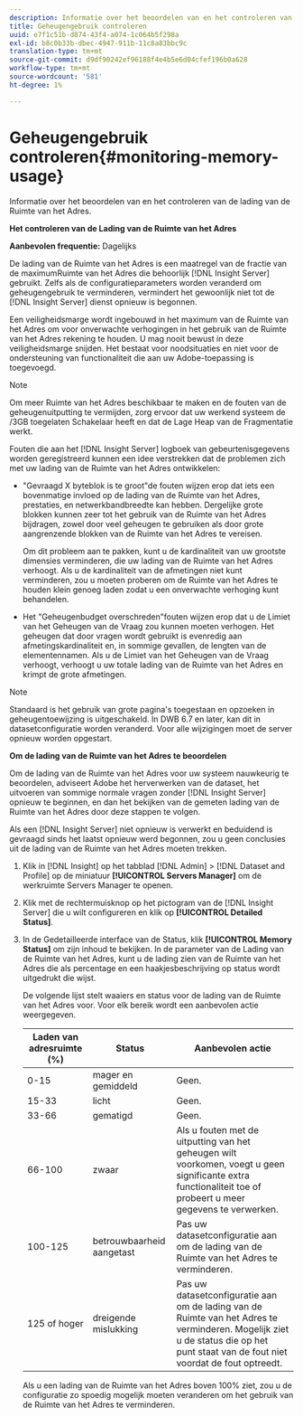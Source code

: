 ```yaml
---
description: Informatie over het beoordelen van en het controleren van de lading van de Ruimte van het Adres.
title: Geheugengebruik controleren
uuid: e7f1c51b-d874-43f4-a074-1c064b5f298a
exl-id: b8c0b33b-dbec-4947-911b-11c8a83bbc9c
translation-type: tm+mt
source-git-commit: d9df90242ef96188f4e4b5e6d04cfef196b0a628
workflow-type: tm+mt
source-wordcount: '581'
ht-degree: 1%

---
```


# Geheugengebruik controleren{#monitoring-memory-usage}

Informatie over het beoordelen van en het controleren van de lading van de Ruimte van het Adres.

**Het controleren van de Lading van de Ruimte van het Adres**

**Aanbevolen frequentie:** Dagelijks

De lading van de Ruimte van het Adres is een maatregel van de fractie van de maximumRuimte van het Adres die behoorlijk [!DNL Insight Server] gebruikt. Zelfs als de configuratieparameters worden veranderd om geheugengebruik te verminderen, vermindert het gewoonlijk niet tot de [!DNL Insight Server] dienst opnieuw is begonnen.

Een veiligheidsmarge wordt ingebouwd in het maximum van de Ruimte van het Adres om voor onverwachte verhogingen in het gebruik van de Ruimte van het Adres rekening te houden. U mag nooit bewust in deze veiligheidsmarge snijden. Het bestaat voor noodsituaties en niet voor de ondersteuning van functionaliteit die aan uw Adobe-toepassing is toegevoegd.

>[!NOTE]
>
>Om meer Ruimte van het Adres beschikbaar te maken en de fouten van de geheugenuitputting te vermijden, zorg ervoor dat uw werkend systeem de /3GB toegelaten Schakelaar heeft en dat de Lage Heap van de Fragmentatie werkt.

Fouten die aan het [!DNL Insight Server] logboek van gebeurtenisgegevens worden geregistreerd kunnen een idee verstrekken dat de problemen zich met uw lading van de Ruimte van het Adres ontwikkelen:

* &quot;Gevraagd X byteblok is te groot&quot;de fouten wijzen erop dat iets een bovenmatige invloed op de lading van de Ruimte van het Adres, prestaties, en netwerkbandbreedte kan hebben. Dergelijke grote blokken kunnen zeer tot het gebruik van de Ruimte van het Adres bijdragen, zowel door veel geheugen te gebruiken als door grote aangrenzende blokken van de Ruimte van het Adres te vereisen.

   Om dit probleem aan te pakken, kunt u de kardinaliteit van uw grootste dimensies verminderen, die uw lading van de Ruimte van het Adres verhoogt. Als u de kardinaliteit van de afmetingen niet kunt verminderen, zou u moeten proberen om de Ruimte van het Adres te houden klein genoeg laden zodat u een onverwachte verhoging kunt behandelen.
* Het &quot;Geheugenbudget overschreden&quot;fouten wijzen erop dat u de Limiet van het Geheugen van de Vraag zou kunnen moeten verhogen. Het geheugen dat door vragen wordt gebruikt is evenredig aan afmetingskardinaliteit en, in sommige gevallen, de lengten van de elementennamen. Als u de Limiet van het Geheugen van de Vraag verhoogt, verhoogt u uw totale lading van de Ruimte van het Adres en krimpt de grote afmetingen.

>[!NOTE]
>
>Standaard is het gebruik van grote pagina&#39;s toegestaan en opzoeken in geheugentoewijzing is uitgeschakeld. In DWB 6.7 en later, kan dit in datasetconfiguratie worden veranderd. Voor alle wijzigingen moet de server opnieuw worden opgestart.

**Om de lading van de Ruimte van het Adres te beoordelen**

Om de lading van de Ruimte van het Adres voor uw systeem nauwkeurig te beoordelen, adviseert Adobe het herverwerken van de dataset, het uitvoeren van sommige normale vragen zonder [!DNL Insight Server] opnieuw te beginnen, en dan het bekijken van de gemeten lading van de Ruimte van het Adres door deze stappen te volgen.

Als een [!DNL Insight Server] niet opnieuw is verwerkt en beduidend is gevraagd sinds het laatst opnieuw werd begonnen, zou u geen conclusies uit de lading van de Ruimte van het Adres moeten trekken.

1. Klik in [!DNL Insight] op het tabblad [!DNL Admin] > [!DNL Dataset and Profile] op de miniatuur **[!UICONTROL Servers Manager]** om de werkruimte Servers Manager te openen.
1. Klik met de rechtermuisknop op het pictogram van de [!DNL Insight Server] die u wilt configureren en klik op **[!UICONTROL Detailed Status]**.
1. In de Gedetailleerde interface van de Status, klik **[!UICONTROL Memory Status]** om zijn inhoud te bekijken. In de parameter van de Lading van de Ruimte van het Adres, kunt u de lading zien van de Ruimte van het Adres die als percentage en een haakjesbeschrijving op status wordt uitgedrukt die wijst.

   De volgende lijst stelt waaiers en status voor de lading van de Ruimte van het Adres voor. Voor elk bereik wordt een aanbevolen actie weergegeven.

   | Laden van adresruimte (%) | Status | Aanbevolen actie |
   |---|---|---|
   | 0-15 | mager en gemiddeld | Geen. |
   | 15-33 | licht | Geen. |
   | 33-66 | gematigd | Geen. |
   | 66-100 | zwaar | Als u fouten met de uitputting van het geheugen wilt voorkomen, voegt u geen significante extra functionaliteit toe of probeert u meer gegevens te verwerken. |
   | 100-125 | betrouwbaarheid aangetast | Pas uw datasetconfiguratie aan om de lading van de Ruimte van het Adres te verminderen. |
   | 125 of hoger | dreigende mislukking | Pas uw datasetconfiguratie aan om de lading van de Ruimte van het Adres te verminderen. Mogelijk ziet u de status die op het punt staat van de fout niet voordat de fout optreedt. |

   Als u een lading van de Ruimte van het Adres boven 100% ziet, zou u de configuratie zo spoedig mogelijk moeten veranderen om het gebruik van de Ruimte van het Adres te verminderen.
